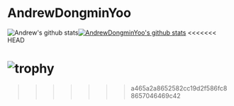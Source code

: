 # AndrewDongminYoo

![Andrew's github stats](https://github-readme-stats.vercel.app/api?username=AndrewDongminYoo&show_icons=true)[![AndrewDongminYoo's github stats](https://github-readme-stats.vercel.app/api/top-langs/?username=AndrewDongminYoo&show_icons=true&hide_border=true&title_color=004386&icon_color=004386&layout=compact)](https://github.com/AndrewDongminYoo)
<<<<<<< HEAD

![trophy](https://github-profile-trophy.vercel.app/?username=본인ID)
=======
>>>>>>> a465a2a8652582cc19d2f586fc88657046469c42

